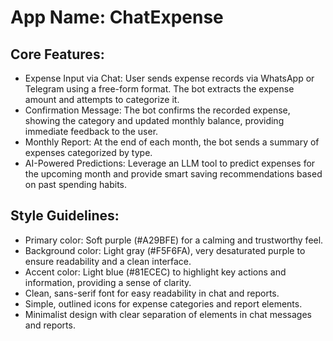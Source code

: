 # **App Name**: ChatExpense

## Core Features:

- Expense Input via Chat: User sends expense records via WhatsApp or Telegram using a free-form format. The bot extracts the expense amount and attempts to categorize it.
- Confirmation Message: The bot confirms the recorded expense, showing the category and updated monthly balance, providing immediate feedback to the user.
- Monthly Report: At the end of each month, the bot sends a summary of expenses categorized by type.
- AI-Powered Predictions: Leverage an LLM tool to predict expenses for the upcoming month and provide smart saving recommendations based on past spending habits.

## Style Guidelines:

- Primary color: Soft purple (#A29BFE) for a calming and trustworthy feel.
- Background color: Light gray (#F5F6FA), very desaturated purple to ensure readability and a clean interface.
- Accent color: Light blue (#81ECEC) to highlight key actions and information, providing a sense of clarity.
- Clean, sans-serif font for easy readability in chat and reports.
- Simple, outlined icons for expense categories and report elements.
- Minimalist design with clear separation of elements in chat messages and reports.